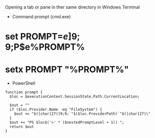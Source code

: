 
Opening a tab or pane in ther same directory in Windows Terminal

- Command prompt (cmd.exe)
# set PROMPT=$e]9;9;$P$e\%PROMPT%
# setx PROMPT "%PROMPT%"

- PowerShell
``` batch
function prompt {
  $loc = $executionContext.SessionState.Path.CurrentLocation;

  $out = ""
  if ($loc.Provider.Name -eq "FileSystem") {
    $out += "$([char]27)]9;9;`"$($loc.ProviderPath)`"$([char]27)\"
  }
  $out += "PS $loc$('>' * ($nestedPromptLevel + 1)) ";
  return $out
}
```
